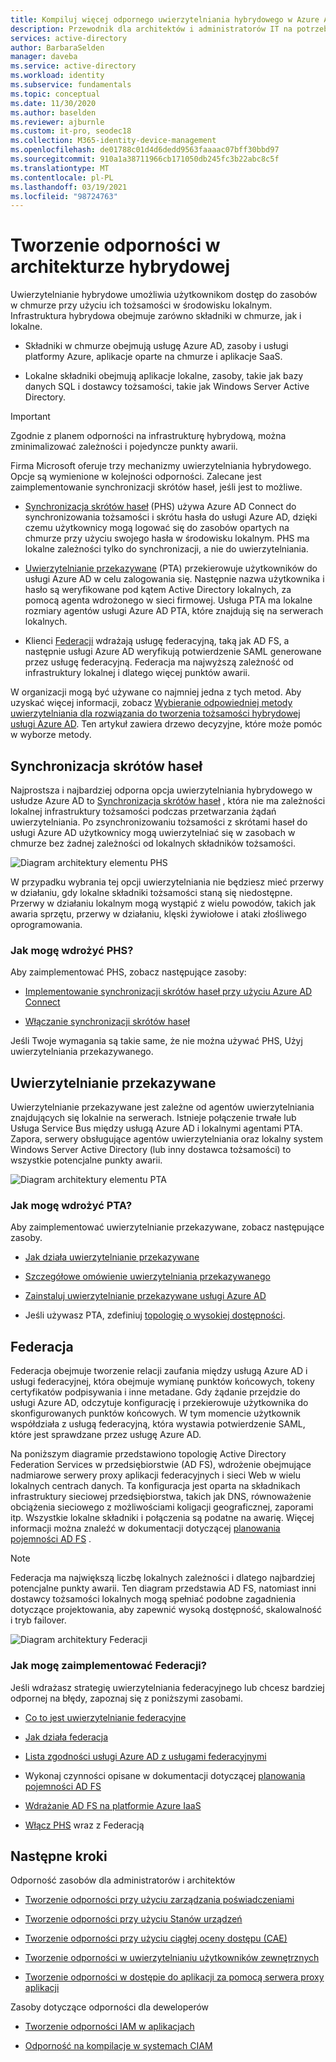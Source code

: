 ```yaml
---
title: Kompiluj więcej odpornego uwierzytelniania hybrydowego w Azure Active Directory
description: Przewodnik dla architektów i administratorów IT na potrzeby tworzenia odpornej infrastruktury hybrydowej.
services: active-directory
author: BarbaraSelden
manager: daveba
ms.service: active-directory
ms.workload: identity
ms.subservice: fundamentals
ms.topic: conceptual
ms.date: 11/30/2020
ms.author: baselden
ms.reviewer: ajburnle
ms.custom: it-pro, seodec18
ms.collection: M365-identity-device-management
ms.openlocfilehash: de01788c01d4d6dedd9563faaaac07bff30bbd97
ms.sourcegitcommit: 910a1a38711966cb171050db245fc3b22abc8c5f
ms.translationtype: MT
ms.contentlocale: pl-PL
ms.lasthandoff: 03/19/2021
ms.locfileid: "98724763"
---
```

# <a name="build-resilience-in-your-hybrid-architecture"></a>Tworzenie odporności w architekturze hybrydowej

Uwierzytelnianie hybrydowe umożliwia użytkownikom dostęp do zasobów w chmurze przy użyciu ich tożsamości w środowisku lokalnym. Infrastruktura hybrydowa obejmuje zarówno składniki w chmurze, jak i lokalne.

* Składniki w chmurze obejmują usługę Azure AD, zasoby i usługi platformy Azure, aplikacje oparte na chmurze i aplikacje SaaS.

* Lokalne składniki obejmują aplikacje lokalne, zasoby, takie jak bazy danych SQL i dostawcy tożsamości, takie jak Windows Server Active Directory. 

> [!IMPORTANT]
> Zgodnie z planem odporności na infrastrukturę hybrydową, można zminimalizować zależności i pojedyncze punkty awarii. 

Firma Microsoft oferuje trzy mechanizmy uwierzytelniania hybrydowego. Opcje są wymienione w kolejności odporności. Zalecane jest zaimplementowanie synchronizacji skrótów haseł, jeśli jest to możliwe.

* [Synchronizacja skrótów haseł](../hybrid/whatis-phs.md) (PHS) używa Azure AD Connect do synchronizowania tożsamości i skrótu hasła do usługi Azure AD, dzięki czemu użytkownicy mogą logować się do zasobów opartych na chmurze przy użyciu swojego hasła w środowisku lokalnym. PHS ma lokalne zależności tylko do synchronizacji, a nie do uwierzytelniania.

* [Uwierzytelnianie przekazywane](../hybrid/how-to-connect-pta.md) (PTA) przekierowuje użytkowników do usługi Azure AD w celu zalogowania się. Następnie nazwa użytkownika i hasło są weryfikowane pod kątem Active Directory lokalnych, za pomocą agenta wdrożonego w sieci firmowej. Usługa PTA ma lokalne rozmiary agentów usługi Azure AD PTA, które znajdują się na serwerach lokalnych.

* Klienci [Federacji](../hybrid/whatis-fed.md) wdrażają usługę federacyjną, taką jak AD FS, a następnie usługi Azure AD weryfikują potwierdzenie SAML generowane przez usługę federacyjną. Federacja ma najwyższą zależność od infrastruktury lokalnej i dlatego więcej punktów awarii. 

   
W organizacji mogą być używane co najmniej jedna z tych metod. Aby uzyskać więcej informacji, zobacz [Wybieranie odpowiedniej metody uwierzytelniania dla rozwiązania do tworzenia tożsamości hybrydowej usługi Azure AD](../hybrid/choose-ad-authn.md). Ten artykuł zawiera drzewo decyzyjne, które może pomóc w wyborze metody.

## <a name="password-hash-synchronization"></a>Synchronizacja skrótów haseł

Najprostsza i najbardziej odporna opcja uwierzytelniania hybrydowego w usłudze Azure AD to [Synchronizacja skrótów haseł](../hybrid/whatis-phs.md) , która nie ma zależności lokalnej infrastruktury tożsamości podczas przetwarzania żądań uwierzytelniania. Po zsynchronizowaniu tożsamości z skrótami haseł do usługi Azure AD użytkownicy mogą uwierzytelniać się w zasobach w chmurze bez żadnej zależności od lokalnych składników tożsamości. 

![Diagram architektury elementu PHS](./media/resilience-in-hybrid/admin-resilience-password-hash-sync.png)

W przypadku wybrania tej opcji uwierzytelniania nie będziesz mieć przerwy w działaniu, gdy lokalne składniki tożsamości staną się niedostępne. Przerwy w działaniu lokalnym mogą wystąpić z wielu powodów, takich jak awaria sprzętu, przerwy w działaniu, klęski żywiołowe i ataki złośliwego oprogramowania. 

### <a name="how-do-i-implement-phs"></a>Jak mogę wdrożyć PHS?

Aby zaimplementować PHS, zobacz następujące zasoby:

* [Implementowanie synchronizacji skrótów haseł przy użyciu Azure AD Connect](../hybrid/how-to-connect-password-hash-synchronization.md)

* [Włączanie synchronizacji skrótów haseł](../hybrid/how-to-connect-password-hash-synchronization.md)

Jeśli Twoje wymagania są takie same, że nie można używać PHS, Użyj uwierzytelniania przekazywanego.

## <a name="pass-through-authentication"></a>Uwierzytelnianie przekazywane

Uwierzytelnianie przekazywane jest zależne od agentów uwierzytelniania znajdujących się lokalnie na serwerach. Istnieje połączenie trwałe lub Usługa Service Bus między usługą Azure AD i lokalnymi agentami PTA. Zapora, serwery obsługujące agentów uwierzytelniania oraz lokalny system Windows Server Active Directory (lub inny dostawca tożsamości) to wszystkie potencjalne punkty awarii. 

![Diagram architektury elementu PTA](./media/resilience-in-hybrid/admin-resilience-pass-through-authentication.png)

### <a name="how-do-i-implement-pta"></a>Jak mogę wdrożyć PTA?

Aby zaimplementować uwierzytelnianie przekazywane, zobacz następujące zasoby.

* [Jak działa uwierzytelnianie przekazywane](../hybrid/how-to-connect-pta-how-it-works.md)

* [Szczegółowe omówienie uwierzytelniania przekazywanego](../hybrid/how-to-connect-pta-security-deep-dive.md)

* [Zainstaluj uwierzytelnianie przekazywane usługi Azure AD](../hybrid/how-to-connect-pta-quick-start.md)

* Jeśli używasz PTA, zdefiniuj [topologię o wysokiej dostępności](../hybrid/how-to-connect-pta-quick-start.md).

 ## <a name="federation"></a>Federacja

Federacja obejmuje tworzenie relacji zaufania między usługą Azure AD i usługi federacyjnej, która obejmuje wymianę punktów końcowych, tokeny certyfikatów podpisywania i inne metadane. Gdy żądanie przejdzie do usługi Azure AD, odczytuje konfigurację i przekierowuje użytkownika do skonfigurowanych punktów końcowych. W tym momencie użytkownik współdziała z usługą federacyjną, która wystawia potwierdzenie SAML, które jest sprawdzane przez usługę Azure AD. 

Na poniższym diagramie przedstawiono topologię Active Directory Federation Services w przedsiębiorstwie (AD FS), wdrożenie obejmujące nadmiarowe serwery proxy aplikacji federacyjnych i sieci Web w wielu lokalnych centrach danych. Ta konfiguracja jest oparta na składnikach infrastruktury sieciowej przedsiębiorstwa, takich jak DNS, równoważenie obciążenia sieciowego z możliwościami koligacji geograficznej, zaporami itp. Wszystkie lokalne składniki i połączenia są podatne na awarię. Więcej informacji można znaleźć w dokumentacji dotyczącej [planowania pojemności AD FS](/windows-server/identity/ad-fs/design/planning-for-ad-fs-server-capacity) .

> [!NOTE]
>  Federacja ma największą liczbę lokalnych zależności i dlatego najbardziej potencjalne punkty awarii. Ten diagram przedstawia AD FS, natomiast inni dostawcy tożsamości lokalnych mogą spełniać podobne zagadnienia dotyczące projektowania, aby zapewnić wysoką dostępność, skalowalność i tryb failover.

![Diagram architektury Federacji](./media/resilience-in-hybrid/admin-resilience-federation.png)

 ### <a name="how-do-i-implement-federation"></a>Jak mogę zaimplementować Federacji?

Jeśli wdrażasz strategię uwierzytelniania federacyjnego lub chcesz bardziej odpornej na błędy, zapoznaj się z poniższymi zasobami.

* [Co to jest uwierzytelnianie federacyjne](../hybrid/whatis-fed.md)

* [Jak działa federacja](../hybrid/how-to-connect-fed-whatis.md)

* [Lista zgodności usługi Azure AD z usługami federacyjnymi](../hybrid/how-to-connect-fed-compatibility.md)

* Wykonaj czynności opisane w dokumentacji dotyczącej [planowania pojemności AD FS](/windows-server/identity/ad-fs/design/planning-for-ad-fs-server-capacity)

* [Wdrażanie AD FS na platformie Azure IaaS](/windows-server/identity/ad-fs/deployment/how-to-connect-fed-azure-adfs)

* [Włącz PHS](../hybrid/tutorial-phs-backup.md) wraz z Federacją

## <a name="next-steps"></a>Następne kroki
Odporność zasobów dla administratorów i architektów
 
* [Tworzenie odporności przy użyciu zarządzania poświadczeniami](resilience-in-credentials.md)

* [Tworzenie odporności przy użyciu Stanów urządzeń](resilience-with-device-states.md)

* [Tworzenie odporności przy użyciu ciągłej oceny dostępu (CAE)](resilience-with-continuous-access-evaluation.md)

* [Tworzenie odporności w uwierzytelnianiu użytkowników zewnętrznych](resilience-b2b-authentication.md)

* [Tworzenie odporności w dostępie do aplikacji za pomocą serwera proxy aplikacji](resilience-on-premises-access.md)

Zasoby dotyczące odporności dla deweloperów

* [Tworzenie odporności IAM w aplikacjach](resilience-app-development-overview.md)

* [Odporność na kompilacje w systemach CIAM](resilience-b2c.md)